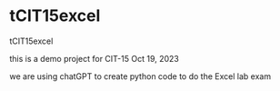# tCIT15excel
tCIT15excel

this is a demo project for CIT-15 Oct 19, 2023

we are using chatGPT to create python code to do the Excel lab exam

